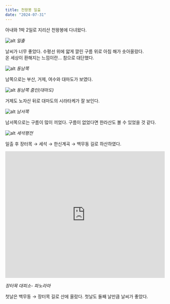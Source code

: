 ```yaml
---
title: 천왕봉 일출
date: "2024-07-31"
---
```


<script>import { siteDomain } from '$lib/utils/stores.js'</script>

아내와 1박 2일로 지리산 천왕봉에 다녀왔다.

![alt](/image/2024-07-31/일출.jpg)
*일출*

날씨가 너무 좋았다. 수평선 위에 얇게 깔린 구름 위로 아침 해가 솟아올랐다.<br>
온 세상이 환해지는 느낌이란... 참으로 대단했다.

![alt](/image/2024-07-31/동남쪽.jpg)
*동남쪽*

남쪽으로는 부산, 거제, 여수와 대마도가 보였다.

![alt](/image/2024-07-31/동남쪽_줌인.jpg)
*동남쪽 줌인(대마도)*

거제도 노자산 뒤로 대마도의 시라타케가 잘 보인다.

![alt](/image/2024-07-31/한라산_안보임.jpg)
*남서쪽*

남서쪽으로는 구름이 많이 끼었다. 구름이 없었다면 한라산도 볼 수 있었을 것 같다.

![alt](/image/2024-07-31/세석평전.jpg)
*세석평전*

일출 후 장터목 → 세석 → 한신계곡 → 백무동 길로 하산하였다.

<iframe width="100%" height="400" allowfullscreen style="border-style:none;" src="https://cdn.pannellum.org/2.5/pannellum.htm#panorama={siteDomain}/image/2024-07-31/장터목.jpg&amp;autoLoad=true&amp;autoRotate=-2&amp;haov=360.00&amp;vOffset=0.00"></iframe>

*장터목 대피소- 파노라마*

첫날은 백무동 → 장터목 길로 산에 올랐다. 첫날도 둘째 날만큼 날씨가 좋았다.
